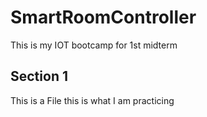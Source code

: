 # SmartRoomController
This is my IOT bootcamp for 1st midterm 

## Section 1
This is a File 
this is what I am practicing 

## 
